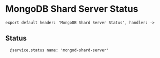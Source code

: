 
# MongoDB Shard Server Status

    export default header: 'MongoDB Shard Server Status', handler: ->

## Status

      @service.status name: 'mongod-shard-server'
